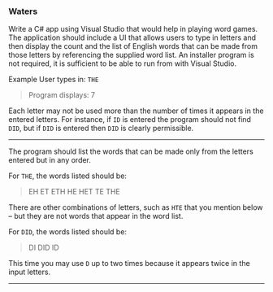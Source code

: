 ### Waters


Write a C# app using Visual Studio that would help in playing word games. The application should include a UI that allows users to type in letters and then display the count and the list of English words that can be made from those letters by referencing the supplied word list. An installer program is not required, it is sufficient to be able to run from with Visual Studio.

Example
User types in: `THE`

> Program displays: 7

Each letter may not be used more than the number of times it appears in the entered letters. For instance, if `ID` is entered the program should not find `DID`, but if `DID` is entered then `DID` is clearly permissible.

<hr>

The program should list the words that can be made only from the letters entered but in any order.

For `THE`, the words listed should be:
> EH
> ET
> ETH
> HE
> HET
> TE
> THE

There are other combinations of letters, such as `HTE` that you mention below – but they are not words that appear in the word list.

For `DID`, the words listed should be:
> DI
> DID
> ID

This time you may use `D` up to two times because it appears twice in the input letters.

<hr>
